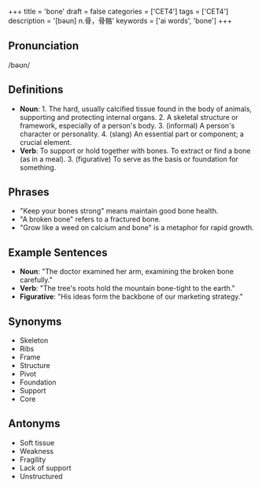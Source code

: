 +++
title = 'bone'
draft = false
categories = ['CET4']
tags = ['CET4']
description = '[bəun] n.骨，骨骼'
keywords = ['ai words', 'bone']
+++

## Pronunciation
/bəʊn/

## Definitions
- **Noun**: 1. The hard, usually calcified tissue found in the body of animals, supporting and protecting internal organs. 2. A skeletal structure or framework, especially of a person's body. 3. (informal) A person's character or personality. 4. (slang) An essential part or component; a crucial element. 
- **Verb**: To support or hold together with bones. To extract or find a bone (as in a meal). 3. (figurative) To serve as the basis or foundation for something.

## Phrases
- "Keep your bones strong" means maintain good bone health.
- "A broken bone" refers to a fractured bone.
- "Grow like a weed on calcium and bone" is a metaphor for rapid growth.

## Example Sentences
- **Noun**: "The doctor examined her arm, examining the broken bone carefully."
- **Verb**: "The tree's roots hold the mountain bone-tight to the earth."
- **Figurative**: "His ideas form the backbone of our marketing strategy."

## Synonyms
- Skeleton
- Ribs
- Frame
- Structure
- Pivot
- Foundation
- Support
- Core

## Antonyms
- Soft tissue
- Weakness
- Fragility
- Lack of support
- Unstructured
